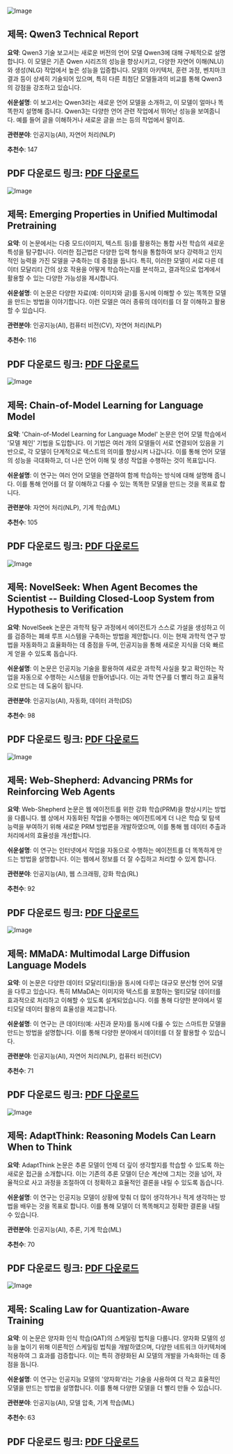 ![Image](https://cdn-thumbnails.huggingface.co/social-thumbnails/papers/2505.09388.png)
## 제목: Qwen3 Technical Report
**요약**: Qwen3 기술 보고서는 새로운 버전의 언어 모델 Qwen3에 대해 구체적으로 설명합니다. 이 모델은 기존 Qwen 시리즈의 성능을 향상시키고, 다양한 자연어 이해(NLU)와 생성(NLG) 작업에서 높은 성능을 입증합니다. 모델의 아키텍처, 훈련 과정, 벤치마크 결과 등이 상세히 기술되어 있으며, 특히 다른 최첨단 모델들과의 비교를 통해 Qwen3의 강점을 강조하고 있습니다.

**쉬운설명**: 이 보고서는 Qwen3라는 새로운 언어 모델을 소개하고, 이 모델이 얼마나 똑똑한지 설명해 줍니다. Qwen3는 다양한 언어 관련 작업에서 뛰어난 성능을 보여줍니다. 예를 들어 글을 이해하거나 새로운 글을 쓰는 등의 작업에서 말이죠.

**관련분야**: 인공지능(AI), 자연어 처리(NLP)

**추천수**: 147

**PDF 다운로드 링크**: [PDF 다운로드](https://huggingface.co/papers/2505.09388)
---

![Image](https://cdn-thumbnails.huggingface.co/social-thumbnails/papers/2505.14683.png)
## 제목: Emerging Properties in Unified Multimodal Pretraining
**요약**: 이 논문에서는 다중 모드(이미지, 텍스트 등)를 활용하는 통합 사전 학습의 새로운 특성을 탐구합니다. 이러한 접근법은 다양한 입력 형식을 통합하여 보다 강력하고 인지적인 능력을 가진 모델을 구축하는 데 중점을 둡니다. 특히, 이러한 모델이 서로 다른 데이터 모달리티 간의 상호 작용을 어떻게 학습하는지를 분석하고, 결과적으로 업계에서 활용할 수 있는 다양한 가능성을 제시합니다.

**쉬운설명**: 이 논문은 다양한 자료(예: 이미지와 글)를 동시에 이해할 수 있는 똑똑한 모델을 만드는 방법을 이야기합니다. 이런 모델은 여러 종류의 데이터를 더 잘 이해하고 활용할 수 있습니다.

**관련분야**: 인공지능(AI), 컴퓨터 비전(CV), 자연어 처리(NLP)

**추천수**: 116

**PDF 다운로드 링크**: [PDF 다운로드](https://huggingface.co/papers/2505.14683)
---

![Image](https://cdn-thumbnails.huggingface.co/social-thumbnails/papers/2505.11820.png)
## 제목: Chain-of-Model Learning for Language Model
**요약**: 'Chain-of-Model Learning for Language Model' 논문은 언어 모델 학습에서 '모델 체인' 기법을 도입합니다. 이 기법은 여러 개의 모델들이 서로 연결되어 있음을 기반으로, 각 모델이 단계적으로 텍스트의 의미를 향상시켜 나갑니다. 이를 통해 언어 모델의 성능을 극대화하고, 더 나은 언어 이해 및 생성 작업을 수행하는 것이 목표입니다.

**쉬운설명**: 이 연구는 여러 언어 모델을 연결하여 함께 학습하는 방식에 대해 설명해 줍니다. 이를 통해 언어를 더 잘 이해하고 다룰 수 있는 똑똑한 모델을 만드는 것을 목표로 합니다.

**관련분야**: 자연어 처리(NLP), 기계 학습(ML)

**추천수**: 105

**PDF 다운로드 링크**: [PDF 다운로드](https://huggingface.co/papers/2505.11820)
---

![Image](https://cdn-thumbnails.huggingface.co/social-thumbnails/papers/2505.16938.png)
## 제목: NovelSeek: When Agent Becomes the Scientist -- Building Closed-Loop System from Hypothesis to Verification
**요약**: NovelSeek 논문은 과학적 탐구 과정에서 에이전트가 스스로 가설을 생성하고 이를 검증하는 폐쇄 루프 시스템을 구축하는 방법을 제안합니다. 이는 현재 과학적 연구 방법을 자동화하고 효율화하는 데 중점을 두며, 인공지능을 통해 새로운 지식을 더욱 빠르게 얻을 수 있도록 돕습니다.

**쉬운설명**: 이 논문은 인공지능 기술을 활용하여 새로운 과학적 사실을 찾고 확인하는 작업을 자동으로 수행하는 시스템을 만들어냅니다. 이는 과학 연구를 더 빨리 하고 효율적으로 만드는 데 도움이 됩니다.

**관련분야**: 인공지능(AI), 자동화, 데이터 과학(DS)

**추천수**: 98

**PDF 다운로드 링크**: [PDF 다운로드](https://huggingface.co/papers/2505.16938)
---

![Image](https://cdn-thumbnails.huggingface.co/social-thumbnails/papers/2505.15277.png)
## 제목: Web-Shepherd: Advancing PRMs for Reinforcing Web Agents
**요약**: Web-Shepherd 논문은 웹 에이전트를 위한 강화 학습(PRM)을 향상시키는 방법을 다룹니다. 웹 상에서 자동화된 작업을 수행하는 에이전트에게 더 나은 학습 및 탐색 능력을 부여하기 위해 새로운 PRM 방법론을 개발하였으며, 이를 통해 웹 데이터 추출과 처리에서의 효율성을 개선합니다.

**쉬운설명**: 이 연구는 인터넷에서 작업을 자동으로 수행하는 에이전트를 더 똑똑하게 만드는 방법을 설명합니다. 이는 웹에서 정보를 더 잘 수집하고 처리할 수 있게 합니다.

**관련분야**: 인공지능(AI), 웹 스크래핑, 강화 학습(RL)

**추천수**: 92

**PDF 다운로드 링크**: [PDF 다운로드](https://huggingface.co/papers/2505.15277)
---

![Image](https://cdn-thumbnails.huggingface.co/social-thumbnails/papers/2505.15809.png)
## 제목: MMaDA: Multimodal Large Diffusion Language Models
**요약**: 이 논문은 다양한 데이터 모달리티(들)을 동시에 다루는 대규모 분산형 언어 모델을 다루고 있습니다. 특히 MMaDA는 이미지와 텍스트를 포함하는 멀티모달 데이터를 효과적으로 처리하고 이해할 수 있도록 설계되었습니다. 이를 통해 다양한 분야에서 멀티모달 데이터 활용의 효율성을 제고합니다.

**쉬운설명**: 이 연구는 큰 데이터(예: 사진과 문자)를 동시에 다룰 수 있는 스마트한 모델을 만드는 방법을 설명합니다. 이를 통해 다양한 분야에서 데이터를 더 잘 활용할 수 있습니다.

**관련분야**: 인공지능(AI), 자연어 처리(NLP), 컴퓨터 비전(CV)

**추천수**: 71

**PDF 다운로드 링크**: [PDF 다운로드](https://huggingface.co/papers/2505.15809)
---

![Image](https://cdn-thumbnails.huggingface.co/social-thumbnails/papers/2505.13417.png)
## 제목: AdaptThink: Reasoning Models Can Learn When to Think
**요약**: AdaptThink 논문은 추론 모델이 언제 더 깊이 생각할지를 학습할 수 있도록 하는 새로운 접근을 소개합니다. 이는 기존의 추론 모델이 단순 계산에 그치는 것을 넘어, 자율적으로 사고 과정을 조절하여 더 정확하고 효율적인 결론을 내릴 수 있도록 돕습니다.

**쉬운설명**: 이 연구는 인공지능 모델이 상황에 맞춰 더 많이 생각하거나 적게 생각하는 방법을 배우는 것을 목표로 합니다. 이를 통해 모델이 더 똑똑해지고 정확한 결론을 내릴 수 있습니다.

**관련분야**: 인공지능(AI), 추론, 기계 학습(ML)

**추천수**: 70

**PDF 다운로드 링크**: [PDF 다운로드](https://huggingface.co/papers/2505.13417)
---

![Image](https://cdn-thumbnails.huggingface.co/social-thumbnails/papers/2505.14302.png)
## 제목: Scaling Law for Quantization-Aware Training
**요약**: 이 논문은 양자화 인식 학습(QAT)의 스케일링 법칙을 다룹니다. 양자화 모델의 성능을 높이기 위해 이론적인 스케일링 법칙을 개발하였으며, 다양한 네트워크 아키텍처에 적용하여 그 효과를 검증합니다. 이는 특히 경량화된 AI 모델의 개발을 가속화하는 데 중점을 둡니다.

**쉬운설명**: 이 연구는 인공지능 모델의 '양자화'라는 기술을 사용하여 더 작고 효율적인 모델을 만드는 방법을 설명합니다. 이를 통해 다양한 모델을 더 빨리 만들 수 있습니다.

**관련분야**: 인공지능(AI), 모델 압축, 기계 학습(ML)

**추천수**: 63

**PDF 다운로드 링크**: [PDF 다운로드](https://huggingface.co/papers/2505.14302)
---
